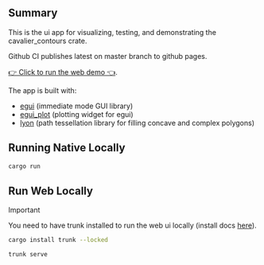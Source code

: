## Summary

This is the ui app for visualizing, testing, and demonstrating the cavalier_contours crate.

Github CI publishes latest on master branch to github pages.

[👉 Click to run the web demo 👈](https://jbuckmccready.github.io/cavalier_contours/).

The app is built with:
- [egui](https://github.com/emilk/egui) (immediate mode GUI library)
- [egui_plot](https://github.com/emilk/egui_plot) (plotting widget for egui)
- [lyon](https://github.com/nical/lyon) (path tessellation library for filling concave and complex polygons)


## Running Native Locally

```sh
cargo run
```

## Run Web Locally

> [!IMPORTANT]  
> You need to have trunk installed to run the web ui locally (install docs [here](https://trunkrs.dev/guide/getting-started/installation.html)).
> ```sh
> cargo install trunk --locked
> ```

```sh 
trunk serve
```
